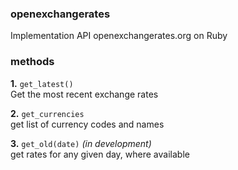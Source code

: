 ### openexchangerates ###
Implementation API openexchangerates.org on Ruby

### methods ###
**1.** `get_latest()`  
Get the most recent exchange rates

**2.** `get_currencies`  
get list of currency codes and names

**3.** `get_old(date)` *(in development)*  
get rates for any given day, where available
